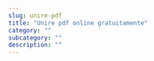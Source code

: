 ```yaml
---
slug: unire-pdf
title: "Unire pdf online gratuitamente"
category: ""
subcategory: ""
description: ""
---
```


